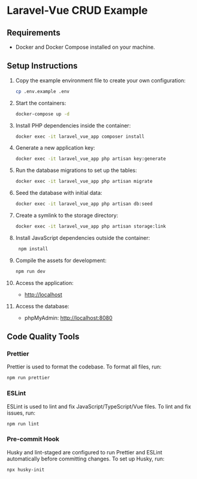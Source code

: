 # Laravel-Vue CRUD Example

## Requirements
- Docker and Docker Compose installed on your machine.

## Setup Instructions

1. Copy the example environment file to create your own configuration:
   ```sh
   cp .env.example .env
   ```

2. Start the containers:
   ```sh
   docker-compose up -d
   ```

3. Install PHP dependencies inside the container:
   ```sh
   docker exec -it laravel_vue_app composer install
   ```

4. Generate a new application key:
   ```sh
   docker exec -it laravel_vue_app php artisan key:generate
   ```

5. Run the database migrations to set up the tables:
   ```sh
   docker exec -it laravel_vue_app php artisan migrate
   ```

6. Seed the database with initial data:
   ```sh
   docker exec -it laravel_vue_app php artisan db:seed
   ```

7. Create a symlink to the storage directory:
   ```sh
   docker exec -it laravel_vue_app php artisan storage:link
   ```

8. Install JavaScript dependencies outside the container:
   ```sh
    npm install
   ```

9. Compile the assets for development:
   ```sh
   npm run dev
   ```

10. Access the application:
    - [http://localhost](http://localhost)

11. Access the database:
    - phpMyAdmin: [http://localhost:8080](http://localhost:8080)

## Code Quality Tools

### Prettier
Prettier is used to format the codebase. To format all files, run:
```sh
npm run prettier
```

### ESLint
ESLint is used to lint and fix JavaScript/TypeScript/Vue files. To lint and fix issues, run:
```sh
npm run lint
```

### Pre-commit Hook
Husky and lint-staged are configured to run Prettier and ESLint automatically before committing changes. To set up Husky, run:
```sh
npx husky-init
```
